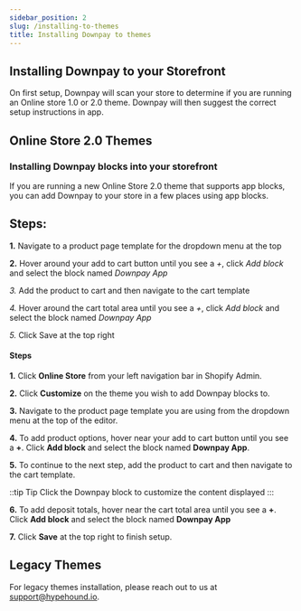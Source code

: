 ```yaml
---
sidebar_position: 2
slug: /installing-to-themes
title: Installing Downpay to themes
---
```


## Installing Downpay to your Storefront

On first setup, Downpay will scan your store to determine if you are running an Online store 1.0 or 2.0 theme. Downpay will then suggest the correct setup instructions in app.

## Online Store 2.0 Themes

### Installing Downpay blocks into your storefront

If you are running a new Online Store 2.0 theme that supports app blocks, you can add Downpay to your store in a few places using app blocks.


## Steps:

**1.** Navigate to a product page template for the dropdown menu at the top

**2.** Hover around your add to cart button until you see a *+*, click *Add block* and select the block named *Downpay App*

*3.* Add the product to cart and then navigate to the cart template

*4.* Hover around the cart total area until you see a *+*, click *Add block* and select the block named *Downpay App*

*5.* Click Save at the top right

#### Steps

**1.** Click **Online Store** from your left navigation bar in Shopify Admin.

**2.** Click **Customize** on the theme you wish to add Downpay blocks to.

**3.** Navigate to the product page template you are using from the dropdown menu at the top of the editor.

**4.** To add product options, hover near your add to cart button until you see a **+**. Click **Add block** and select the block named **Downpay App**.

**5.** To continue to the next step, add the product to cart and then navigate to the cart template.

::tip Tip
Click the Downpay block to customize the content displayed
:::

**6.** To add deposit totals, hover near the cart total area until you see a **+**. Click **Add block** and select the block named **Downpay App**

**7.** Click **Save** at the top right to finish setup.

## Legacy Themes

For legacy themes installation, please reach out to us at [support@hypehound.io](mailto:support@hypehound.io).
